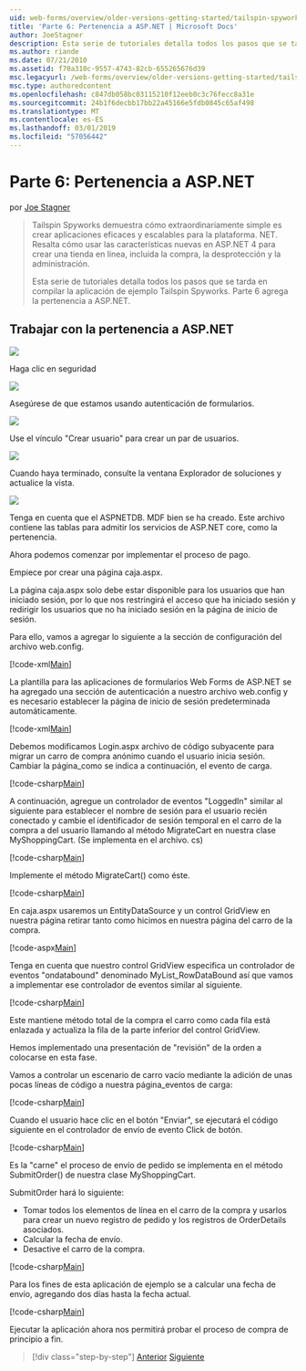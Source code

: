 ```yaml
---
uid: web-forms/overview/older-versions-getting-started/tailspin-spyworks/tailspin-spyworks-part-6
title: 'Parte 6: Pertenencia a ASP.NET | Microsoft Docs'
author: JoeStagner
description: Esta serie de tutoriales detalla todos los pasos que se tarda en compilar la aplicación de ejemplo Tailspin Spyworks. Parte 6 agrega la pertenencia a ASP.NET.
ms.author: riande
ms.date: 07/21/2010
ms.assetid: f70a310c-9557-4743-82cb-655265676d39
msc.legacyurl: /web-forms/overview/older-versions-getting-started/tailspin-spyworks/tailspin-spyworks-part-6
msc.type: authoredcontent
ms.openlocfilehash: c847db058bc03115210f12eeb0c3c76fecc8a31e
ms.sourcegitcommit: 24b1f6decbb17bb22a45166e5fdb0845c65af498
ms.translationtype: MT
ms.contentlocale: es-ES
ms.lasthandoff: 03/01/2019
ms.locfileid: "57056442"
---
```

<a name="part-6-aspnet-membership"></a>Parte 6: Pertenencia a ASP.NET
====================
por [Joe Stagner](https://github.com/JoeStagner)

> Tailspin Spyworks demuestra cómo extraordinariamente simple es crear aplicaciones eficaces y escalables para la plataforma. NET. Resalta cómo usar las características nuevas en ASP.NET 4 para crear una tienda en línea, incluida la compra, la desprotección y la administración.
> 
> Esta serie de tutoriales detalla todos los pasos que se tarda en compilar la aplicación de ejemplo Tailspin Spyworks. Parte 6 agrega la pertenencia a ASP.NET.


## <a id="_Toc260221672"></a>  Trabajar con la pertenencia a ASP.NET

![](tailspin-spyworks-part-6/_static/image1.png)

Haga clic en seguridad

![](tailspin-spyworks-part-6/_static/image1.jpg)

Asegúrese de que estamos usando autenticación de formularios.

![](tailspin-spyworks-part-6/_static/image2.jpg)

Use el vínculo "Crear usuario" para crear un par de usuarios.

![](tailspin-spyworks-part-6/_static/image3.jpg)

Cuando haya terminado, consulte la ventana Explorador de soluciones y actualice la vista.

![](tailspin-spyworks-part-6/_static/image2.png)

Tenga en cuenta que el ASPNETDB. MDF bien se ha creado. Este archivo contiene las tablas para admitir los servicios de ASP.NET core, como la pertenencia.

Ahora podemos comenzar por implementar el proceso de pago.

Empiece por crear una página caja.aspx.

La página caja.aspx solo debe estar disponible para los usuarios que han iniciado sesión, por lo que nos restringirá el acceso que ha iniciado sesión y redirigir los usuarios que no ha iniciado sesión en la página de inicio de sesión.

Para ello, vamos a agregar lo siguiente a la sección de configuración del archivo web.config.

[!code-xml[Main](tailspin-spyworks-part-6/samples/sample1.xml)]

La plantilla para las aplicaciones de formularios Web Forms de ASP.NET se ha agregado una sección de autenticación a nuestro archivo web.config y es necesario establecer la página de inicio de sesión predeterminada automáticamente.

[!code-xml[Main](tailspin-spyworks-part-6/samples/sample2.xml)]

Debemos modificamos Login.aspx archivo de código subyacente para migrar un carro de compra anónimo cuando el usuario inicia sesión. Cambiar la página\_como se indica a continuación, el evento de carga.

[!code-csharp[Main](tailspin-spyworks-part-6/samples/sample3.cs)]

A continuación, agregue un controlador de eventos "LoggedIn" similar al siguiente para establecer el nombre de sesión para el usuario recién conectado y cambie el identificador de sesión temporal en el carro de la compra a del usuario llamando al método MigrateCart en nuestra clase MyShoppingCart. (Se implementa en el archivo. cs)

[!code-csharp[Main](tailspin-spyworks-part-6/samples/sample4.cs)]

Implemente el método MigrateCart() como éste.

[!code-csharp[Main](tailspin-spyworks-part-6/samples/sample5.cs)]

En caja.aspx usaremos un EntityDataSource y un control GridView en nuestra página retirar tanto como hicimos en nuestra página del carro de la compra.

[!code-aspx[Main](tailspin-spyworks-part-6/samples/sample6.aspx)]

Tenga en cuenta que nuestro control GridView especifica un controlador de eventos "ondatabound" denominado MyList\_RowDataBound así que vamos a implementar ese controlador de eventos similar al siguiente.

[!code-csharp[Main](tailspin-spyworks-part-6/samples/sample7.cs)]

Este mantiene método total de la compra el carro como cada fila está enlazada y actualiza la fila de la parte inferior del control GridView.

Hemos implementado una presentación de "revisión" de la orden a colocarse en esta fase.

Vamos a controlar un escenario de carro vacío mediante la adición de unas pocas líneas de código a nuestra página\_eventos de carga:

[!code-csharp[Main](tailspin-spyworks-part-6/samples/sample8.cs)]

Cuando el usuario hace clic en el botón "Enviar", se ejecutará el código siguiente en el controlador de envío de evento Click de botón.

[!code-csharp[Main](tailspin-spyworks-part-6/samples/sample9.cs)]

Es la "carne" el proceso de envío de pedido se implementa en el método SubmitOrder() de nuestra clase MyShoppingCart.

SubmitOrder hará lo siguiente:

- Tomar todos los elementos de línea en el carro de la compra y usarlos para crear un nuevo registro de pedido y los registros de OrderDetails asociados.
- Calcular la fecha de envío.
- Desactive el carro de la compra.


[!code-csharp[Main](tailspin-spyworks-part-6/samples/sample10.cs)]

Para los fines de esta aplicación de ejemplo se a calcular una fecha de envío, agregando dos días hasta la fecha actual.

[!code-csharp[Main](tailspin-spyworks-part-6/samples/sample11.cs)]

Ejecutar la aplicación ahora nos permitirá probar el proceso de compra de principio a fin.

> [!div class="step-by-step"]
> [Anterior](tailspin-spyworks-part-5.md)
> [Siguiente](tailspin-spyworks-part-7.md)
